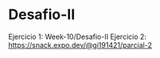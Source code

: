# Desafio-II
Ejercicio 1: Week-10/Desafio-II
Ejercicio 2: https://snack.expo.dev/@gi191421/parcial-2
